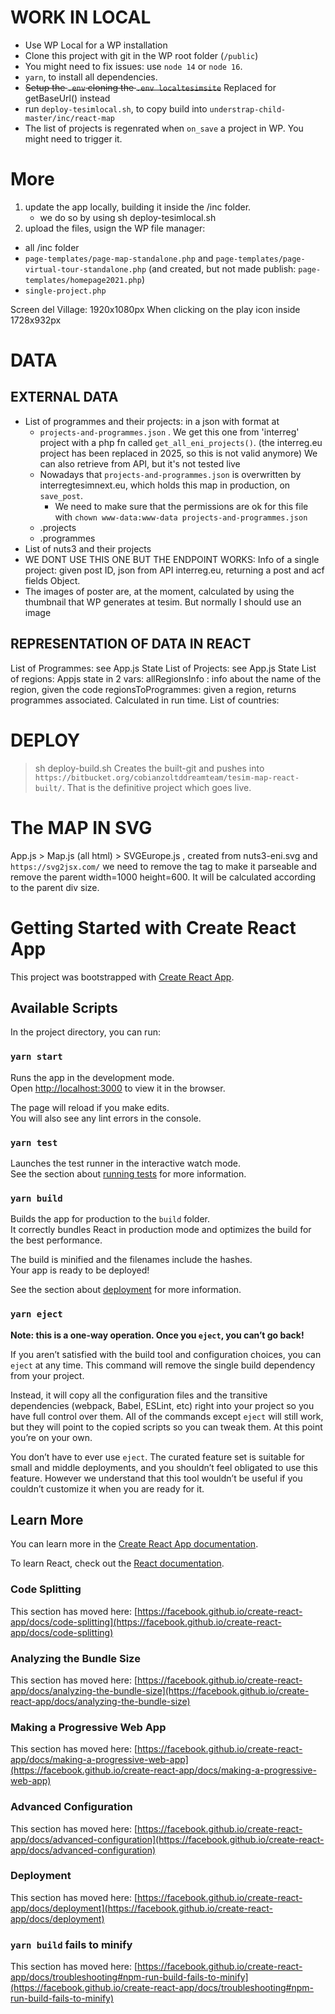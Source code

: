 # WORK IN LOCAL

- Use WP Local for a WP installation
- Clone this project with git in the WP root folder (`/public`)
- You might need to fix issues: use `node 14` or `node 16`.
- `yarn`, to install all dependencies.
- ~~Setup the `.env` cloning the `.env localtesimsite`~~ Replaced for getBaseUrl() instead
- run `deploy-tesimlocal.sh`, to copy build into `understrap-child-master/inc/react-map`
- The list of projects is regenrated when `on_save` a project in WP. You might need to trigger it.

# More

1. update the app locally, building it inside the /inc folder.
   - we do so by using sh deploy-tesimlocal.sh
2. upload the files, usign the WP file manager:

- all /inc folder
- `page-templates/page-map-standalone.php` and `page-templates/page-virtual-tour-standalone.php` (and created, but not made publish: `page-templates/homepage2021.php`)
- `single-project.php`

Screen del Village: 1920x1080px
When clicking on the play icon inside 1728x932px

# DATA

## EXTERNAL DATA

- List of programmes and their projects: in a json with format at
  - `projects-and-programmes.json` . We get this one from 'interreg' project with a php fn called `get_all_eni_projects()`. (the interreg.eu project has been replaced in 2025, so this is not valid anymore)  We can also retrieve from API, but it's not tested live
  - Nowadays that `projects-and-programmes.json` is overwritten by interregtesimnext.eu, which holds this map in production, on `save_post`.
    - We need to make sure that the permissions are ok for this file with `chown www-data:www-data projects-and-programmes.json`
  - .projects
  - .programmes
- List of nuts3 and their projects
- WE DONT USE THIS ONE BUT THE ENDPOINT WORKS: Info of a single project: given post ID, json from API interreg.eu, returning a post and acf fields Object.
- The images of poster are, at the moment, calculated by using the thumbnail that WP generates at tesim. But normally I should use an image

## REPRESENTATION OF DATA IN REACT

List of Programmes: see App.js State
List of Projects: see App.js State
List of regions: Appjs state in 2 vars:
allRegionsInfo : info about the name of the region, given the code
regionsToProgrammes: given a region, returns programmes associated. Calculated in run time.
List of countries:

# DEPLOY

> sh deploy-build.sh
> Creates the built-git and pushes into `https://bitbucket.org/cobianzoltddreamteam/tesim-map-react-built/`. That is the definitive project which goes live.

# The MAP IN SVG

App.js > Map.js (all html) > SVGEurope.js , created from nuts3-eni.svg
and `https://svg2jsx.com/`
we need to remove the <def> tag to make it parseable
and remove the parent width=1000 height=600. It will be calculated according to the parent div size.

# Getting Started with Create React App

This project was bootstrapped with [Create React App](https://github.com/facebook/create-react-app).

## Available Scripts

In the project directory, you can run:

### `yarn start`

Runs the app in the development mode.\
Open [http://localhost:3000](http://localhost:3000) to view it in the browser.

The page will reload if you make edits.\
You will also see any lint errors in the console.

### `yarn test`

Launches the test runner in the interactive watch mode.\
See the section about [running tests](https://facebook.github.io/create-react-app/docs/running-tests) for more information.

### `yarn build`

Builds the app for production to the `build` folder.\
It correctly bundles React in production mode and optimizes the build for the best performance.

The build is minified and the filenames include the hashes.\
Your app is ready to be deployed!

See the section about [deployment](https://facebook.github.io/create-react-app/docs/deployment) for more information.

### `yarn eject`

**Note: this is a one-way operation. Once you `eject`, you can’t go back!**

If you aren’t satisfied with the build tool and configuration choices, you can `eject` at any time. This command will remove the single build dependency from your project.

Instead, it will copy all the configuration files and the transitive dependencies (webpack, Babel, ESLint, etc) right into your project so you have full control over them. All of the commands except `eject` will still work, but they will point to the copied scripts so you can tweak them. At this point you’re on your own.

You don’t have to ever use `eject`. The curated feature set is suitable for small and middle deployments, and you shouldn’t feel obligated to use this feature. However we understand that this tool wouldn’t be useful if you couldn’t customize it when you are ready for it.

## Learn More

You can learn more in the [Create React App documentation](https://facebook.github.io/create-react-app/docs/getting-started).

To learn React, check out the [React documentation](https://reactjs.org/).

### Code Splitting

This section has moved here: [https://facebook.github.io/create-react-app/docs/code-splitting](https://facebook.github.io/create-react-app/docs/code-splitting)

### Analyzing the Bundle Size

This section has moved here: [https://facebook.github.io/create-react-app/docs/analyzing-the-bundle-size](https://facebook.github.io/create-react-app/docs/analyzing-the-bundle-size)

### Making a Progressive Web App

This section has moved here: [https://facebook.github.io/create-react-app/docs/making-a-progressive-web-app](https://facebook.github.io/create-react-app/docs/making-a-progressive-web-app)

### Advanced Configuration

This section has moved here: [https://facebook.github.io/create-react-app/docs/advanced-configuration](https://facebook.github.io/create-react-app/docs/advanced-configuration)

### Deployment

This section has moved here: [https://facebook.github.io/create-react-app/docs/deployment](https://facebook.github.io/create-react-app/docs/deployment)

### `yarn build` fails to minify

This section has moved here: [https://facebook.github.io/create-react-app/docs/troubleshooting#npm-run-build-fails-to-minify](https://facebook.github.io/create-react-app/docs/troubleshooting#npm-run-build-fails-to-minify)
